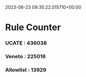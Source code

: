 2023-06-23 09:35:22.015710+00:00
# Rule Counter 
 ### UCATE : 436038

 ### Veneto : 225016

 ### Allowlist : 13929